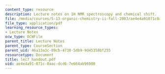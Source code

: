 ```yaml
---
content_type: resource
description: Lecture notes on 1H NMR spectroscopy and chemical shift.
file: /media/courses/5-13-organic-chemistry-ii-fall-2003/ae4e4a91071c0aacdcd67e664ab96900_lec7_handout.pdf
file_type: application/pdf
learning_resource_types:
- Lecture Notes
ocw_type: OCWFile
parent_title: Lecture Notes
parent_type: CourseSection
parent_uid: 46a13a3c-09cb-4738-5db9-9d45358bf255
resourcetype: Document
title: lec7_handout.pdf
uid: ae4e4a91-071c-0aac-dcd6-7e664ab96900
---
```

